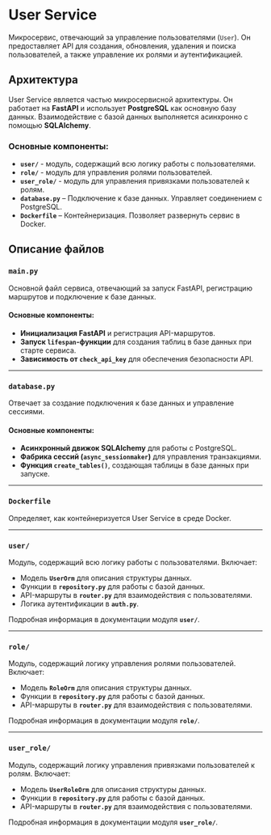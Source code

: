 # User Service

Микросервис, отвечающий за управление пользователями (`User`). Он предоставляет API для создания, обновления, удаления и поиска пользователей, а также управление их ролями и аутентификацией.

## Архитектура

User Service является частью микросервисной архитектуры. Он работает на **FastAPI** и использует **PostgreSQL** как основную базу данных. Взаимодействие с базой данных выполняется асинхронно с помощью **SQLAlchemy**.

### **Основные компоненты:**
- **`user/`** - модуль, содержащий всю логику работы с пользователями.
- **`role/`** - модуль для управления ролями пользователей.
- **`user_role/`** - модуль для управления привязками пользователей к ролям.
- **`database.py`** – Подключение к базе данных. Управляет соединением с PostgreSQL.
- **`Dockerfile`** – Контейнеризация. Позволяет развернуть сервис в Docker.

## Описание файлов

### `main.py`

Основной файл сервиса, отвечающий за запуск FastAPI, регистрацию маршрутов и подключение к базе данных.

#### **Основные компоненты:**
- **Инициализация FastAPI** и регистрация API-маршрутов.
- **Запуск `lifespan`-функции** для создания таблиц в базе данных при старте сервиса.
- **Зависимость от `check_api_key`** для обеспечения безопасности API.

---

### `database.py`

Отвечает за создание подключения к базе данных и управление сессиями.

#### **Основные компоненты:**
- **Асинхронный движок SQLAlchemy** для работы с PostgreSQL.
- **Фабрика сессий (`async_sessionmaker`)** для управления транзакциями.
- **Функция `create_tables()`**, создающая таблицы в базе данных при запуске.

---

### `Dockerfile`

Определяет, как контейнеризуется User Service в среде Docker.

---

### `user/`

Модуль, содержащий всю логику работы с пользователями. Включает:

- Модель **`UserOrm`** для описания структуры данных.
- Функции в **`repository.py`** для работы с базой данных.
- API-маршруты в **`router.py`** для взаимодействия с пользователями.
- Логика аутентификации в **`auth.py`**.

Подробная информация в документации модуля **`user/`**.

---

### `role/`

Модуль, содержащий логику управления ролями пользователей. Включает:

- Модель **`RoleOrm`** для описания структуры данных.
- Функции в **`repository.py`** для работы с базой данных.
- API-маршруты в **`router.py`** для взаимодействия с пользователями.

Подробная информация в документации модуля **`role/`**.

---

### `user_role/`

Модуль, содержащий логику управления привязками пользователей к ролям. Включает:

- Модель **`UserRoleOrm`** для описания структуры данных.
- Функции в **`repository.py`** для работы с базой данных.
- API-маршруты в **`router.py`** для взаимодействия с пользователями.

Подробная информация в документации модуля **`user_role/`**.
